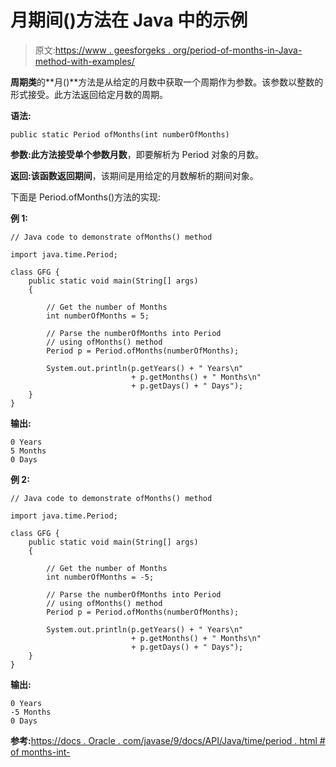 # 月期间()方法在 Java 中的示例

> 原文:[https://www . geesforgeks . org/period-of-months-in-Java-method-with-examples/](https://www.geeksforgeeks.org/period-ofmonths-method-in-java-with-examples/)

**周期类**的**月()**方法是从给定的月数中获取一个周期作为参数。该参数以整数的形式接受。此方法返回给定月数的周期。

**语法:**

```
public static Period ofMonths(int numberOfMonths)
```

**参数:**此方法接受单个参数**月数**，即要解析为 Period 对象的月数。

**返回:**该函数返回**期间**，该期间是用给定的月数解析的期间对象。

下面是 Period.ofMonths()方法的实现:

**例 1:**

```
// Java code to demonstrate ofMonths() method

import java.time.Period;

class GFG {
    public static void main(String[] args)
    {

        // Get the number of Months
        int numberOfMonths = 5;

        // Parse the numberOfMonths into Period
        // using ofMonths() method
        Period p = Period.ofMonths(numberOfMonths);

        System.out.println(p.getYears() + " Years\n"
                           + p.getMonths() + " Months\n"
                           + p.getDays() + " Days");
    }
}
```

**输出:**

```
0 Years
5 Months
0 Days

```

**例 2:**

```
// Java code to demonstrate ofMonths() method

import java.time.Period;

class GFG {
    public static void main(String[] args)
    {

        // Get the number of Months
        int numberOfMonths = -5;

        // Parse the numberOfMonths into Period
        // using ofMonths() method
        Period p = Period.ofMonths(numberOfMonths);

        System.out.println(p.getYears() + " Years\n"
                           + p.getMonths() + " Months\n"
                           + p.getDays() + " Days");
    }
}
```

**输出:**

```
0 Years
-5 Months
0 Days

```

**参考:**[https://docs . Oracle . com/javase/9/docs/API/Java/time/period . html # of months-int-](https://docs.oracle.com/javase/9/docs/api/java/time/Period.html#ofMonths-int-)